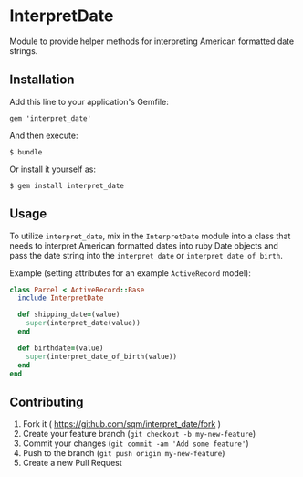 # InterpretDate

Module to provide helper methods for interpreting American formatted date strings.

## Installation

Add this line to your application's Gemfile:

    gem 'interpret_date'

And then execute:

    $ bundle

Or install it yourself as:

    $ gem install interpret_date

## Usage

To utilize `interpret_date`, mix in the `InterpretDate` module into a
class that needs to interpret American formatted dates into ruby Date
objects and pass the date string into the `interpret_date` or
`interpret_date_of_birth`.

Example (setting attributes for an example `ActiveRecord` model):

```ruby
class Parcel < ActiveRecord::Base
  include InterpretDate

  def shipping_date=(value)
    super(interpret_date(value))
  end

  def birthdate=(value)
    super(interpret_date_of_birth(value))
  end
end
```

## Contributing

1. Fork it ( https://github.com/sqm/interpret_date/fork )
2. Create your feature branch (`git checkout -b my-new-feature`)
3. Commit your changes (`git commit -am 'Add some feature'`)
4. Push to the branch (`git push origin my-new-feature`)
5. Create a new Pull Request
